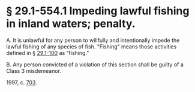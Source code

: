 # § 29.1-554.1 Impeding lawful fishing in inland waters; penalty.

<p>A. It is unlawful for any person to willfully and intentionally impede the lawful fishing of any species of fish. "Fishing" means those activities defined in § <a href='http://law.lis.virginia.gov/vacode/29.1-100/'>29.1-100</a> as "fishing."</p><p>B. Any person convicted of a violation of this section shall be guilty of a Class 3 misdemeanor.</p><p>1997, c. <a href='http://lis.virginia.gov/cgi-bin/legp604.exe?971+ful+CHAP0703'>703</a>.</p>